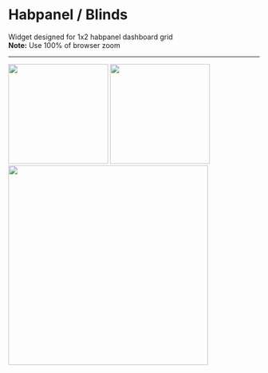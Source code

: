 # Habpanel / Blinds
Widget designed for 1x2 habpanel dashboard grid <br>
<b>Note:</b> Use 100% of browser zoom
<hr>
<img src="https://github.com/andreypopov/habpanel-widget-blinds/blob/master/readme/widget_view1.gif?raw=true" height="200">
<img src="https://github.com/andreypopov/habpanel-widget-blinds/blob/master/readme/widget_view2.png?raw=true" height="200">
<img src="https://github.com/andreypopov/habpanel-widget-blinds/blob/master/readme/widget_settings1.png?raw=true" height="400">

